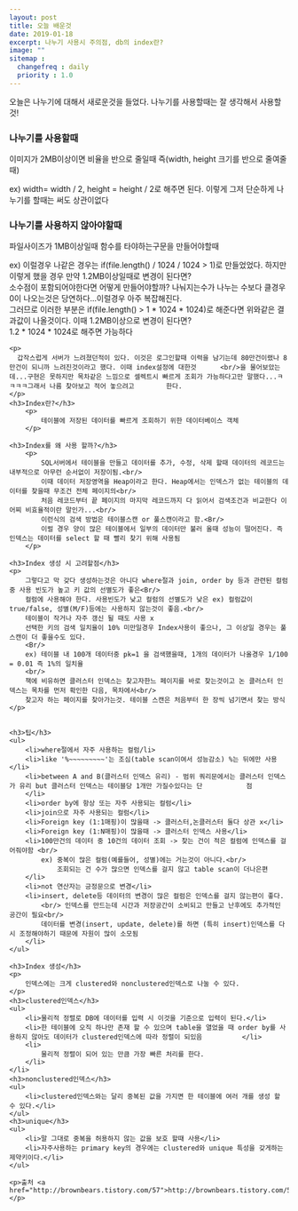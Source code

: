 ```yaml
---
layout: post
title: 오늘 배운것
date: 2019-01-18
excerpt: 나누기 사용시 주의점, db의 index란?
image: ""
sitemap :
  changefreq : daily
  priority : 1.0
---
```


<div>
 <p>
  오늘은 나누기에 대해서 새로운것을 들었다. 나누기를 사용할때는 잘 생각해서 사용할것!
 </p>
 <h3>나누기를 사용할때</h3>
  <p>이미지가 2MB이상이면 비율을 반으로 줄일때 즉(width, height 크기를 반으로 줄여줄때)</p>
  <p>ex) width= width / 2, height = height / 2로 해주면 된다. 이렇게 그저 단순하게 나누기를 할때는 써도 상관이없다</p>
  
 <h3>나누기를 사용하지 않아야할때</h3>
    <p>파일사이즈가 1MB이상일때 함수를 타야하는구문을 만들어야할때</p>
    <p>ex) 이럴경우 나같은 경우는 if(file.length() / 1024 / 1024 > 1)로 만들었었다. 하지만 이렇게 했을 경우 만약 1.2MB이상일때로 변경이 된다면?<br/>
        소수점이 포함되어야한다면 어떻게 만들어야할까? 나눠지는수가 나누는 수보다 클경우 0이 나오는것은 당연하다...이럴경우 아주 복잡해진다.</br>
        그러므로 이러한 부분은 if(file.length() > 1 * 1024 * 1024)로 해준다면 위와같은 결과값이 나올것이다. 이때 1.2MB이상으로 변경이 된다면?<br/>
        1.2 * 1024 * 1024로 해주면 가능하다 
    </p>
    
    <p>
      갑작스럽게 서버가 느려졌던적이 있다. 이것은 로그인할때 이력을 남기는데 80만건이랬나 8만건이 되니까 느려진것이라고 했다. 이때 index설정에 대한것      <br/>을 물어보았는데...구현은 못하지만 목차같은 느낌으로 셀렉트시 빠르게 조회가 가능하다고만 말했다...ㅋㅋㅋㅋ그래서 나름 찾아보고 적어 놓으려고        한다.
    </p>
    <h3>Index란?</h3>
        <p>
            테이블에 저장된 데이터를 빠르게 조회하기 위한 데이터베이스 객체
        </p>
        
    <h3>Index를 왜 사용 할까?</h3>
        <p>
            SQL서버에서 테이블을 만들고 데이터를 추가, 수정, 삭제 할때 데이터의 레코드는 내부적으로 아무런 순서없이 저장이됨.<br/>
            이때 데이터 저장영역을 Heap이라고 한다. Heap에서는 인덱스가 없는 테이블의 데이터를 찾을때 무조건 전체 페이지의<br/>
            처음 레코드부터 끝 페이지의 마지막 레코드까지 다 읽어서 검색조건과 비교한다 이 어찌 비효율적이란 말인가...<br/>
            이런식의 검색 방법은 테이블스캔 or 풀스캔이라고 함.<Br/>
            이럴 경우 양이 많은 테이블에서 일부의 데이터만 불러 올때 성능이 떨어진다. 즉 인덱스는 데이터를 select 할 때 빨리 찾기 위해 사용됨
        </p>
        
    <h3>Index 생성 시 고려할점</h3>
    <p>
        그렇다고 막 갖다 생성하는것은 아니다 where절과 join, order by 등과 관련된 컬럼중 사용 빈도가 높고 키 값의 선별도가 좋은<Br/>
        컬럼에 사용해야 한다. 사용빈도가 낮고 컬럼의 선별도가 낮은 ex) 컬럼값이 true/false, 성별(M/F)등에는 사용하지 않는것이 좋음.<br/>
        테이블이 작거나 자주 갱신 될 때도 사용 x
        선택한 키의 검색 일치율이 10% 미만일경우 Index사용이 좋으나, 그 이상일 경우는 풀스캔이 더 좋을수도 있다.
        <Br/>
        ex) 테이블 내 100개 데이터중 pk=1 을 검색했을때, 1개의 데이터가 나올경우 1/100 = 0.01 즉 1%의 일치율
        <br/>
        책에 비유하면 클러스터 인덱스는 찾고자한느 페이지를 바로 찾는것이고 논 클러스터 인덱스는 목차를 먼저 확인한 다음, 목차에서<br/>
        찾고자 하는 페이지를 찾아가는것. 테이블 스캔은 처음부터 한 장씩 넘기면서 찾는 방식
    </p>
    
    
    <h3>팁</h3>
    <ul>
        <li>where절에서 자주 사용하는 컬럼/li>
        <li>like '%~~~~~~~~~'는 조심(table scan이여서 성능감소) %는 뒤에만 사용</li>
        <li>between A and B(클러스터 인덱스 유리) - 범위 쿼리문에서는 클러스터 인덱스가 유리 but 클러스터 인덱스는 테이블당 1개만 가질수있다는 단           점
        </li>
        <li>order by에 항상 또는 자주 사용되는 컬럼</li>
        <li>join으로 자주 사용되는 컬럼</li>
        <li>Foreign key (1:1매핑)이 많을때 -> 클러스터,논클러스터 둘다 상관 x</li>
        <li>Foreign key (1:N매핑)이 많을때 -> 클러스터 인덱스 사용</li>
        <li>100만건의 데이터 중 10건의 데이터 조회 -> 찾는 건이 적은 컬럼에 인덱스를 걸어줘야함 <br/>
            ex) 중복이 많은 컬럼(예를들어, 성별)에는 거는것이 아니다.<br/>
                조회되는 건 수가 많으면 인덱스를 걸지 않고 table scan이 더나은편
        </li>
        <li>not 연산자는 긍정문으로 변경</li>
        <li>insert, delete등 데이터의 변경이 많은 컬럼은 인덱스를 걸지 않는편이 좋다.
            <br/> 인덱스를 만드는데 시간과 저장공간이 소비되고 만들고 난후에도 추가적인 공간이 필요<br/>
            데이터를 변경(insert, update, delete)를 하면 (특히 insert)인덱스를 다시 조정해야하기 때문에 자원이 많이 소모됨
        </li>
    </ul>
    
    <h3>Index 생성</h3>
    <p>
        인덱스에는 크게 clustered와 nonclustered인덱스로 나눌 수 있다.
    </p>
    <h3>clustered인덱스</h3>
    <ul>
        <li>물리적 정렬로 DB에 데이터를 입력 시 이것을 기준으로 입력이 된다.</li>
        <li>한 테이블에 오직 하나만 존재 할 수 있으며 table을 열었을 때 order by를 사용하지 않아도 데이터가 clustered인덱스에 따라 정렬이 되있음          </li>
        <li>
            물리적 정렬이 되어 있는 만큼 가장 빠른 처리를 한다.
        </li>
    </li>
    <h3>nonclustered인덱스</h3>
    <ul>
        <li>clustered인덱스와는 달리 중복된 값을 가지면 한 테이블에 여러 개를 생성 할 수 있다.</li>
    </ul>
    <h3>unique</h3>
    <ul>
        <li>말 그대로 중복을 허용하지 않는 값을 보호 할때 사용</li>
        <li>자주사용하는 primary key의 경우에는 clustered와 unique 특성을 갖게하는 제약키이다.</li>
    </ul>
    
    <p>출처 <a href="http://brownbears.tistory.com/57">http://brownbears.tistory.com/57</a></p>
    
</div>
